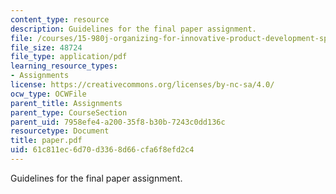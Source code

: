 ```yaml
---
content_type: resource
description: Guidelines for the final paper assignment.
file: /courses/15-980j-organizing-for-innovative-product-development-spring-2007/61c811ec6d70d3368d66cfa6f8efd2c4_paper.pdf
file_size: 48724
file_type: application/pdf
learning_resource_types:
- Assignments
license: https://creativecommons.org/licenses/by-nc-sa/4.0/
ocw_type: OCWFile
parent_title: Assignments
parent_type: CourseSection
parent_uid: 7958efe4-a200-35f8-b30b-7243c0dd136c
resourcetype: Document
title: paper.pdf
uid: 61c811ec-6d70-d336-8d66-cfa6f8efd2c4
---
```

Guidelines for the final paper assignment.